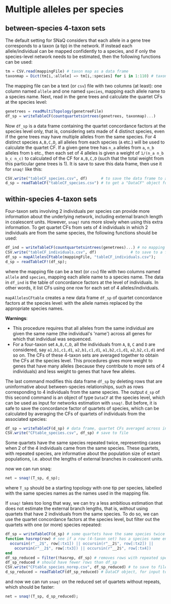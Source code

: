 # Multiple alleles per species

## between-species 4-taxon sets

The default setting for SNaQ considers that each allele in a gene tree corresponds
to a taxon (a tip) in the network. If instead each allele/individual can be mapped confidently
to a species, and if only the species-level network needs to be estimated,
then the following functions can be used:

```julia
tm = CSV.read(mappingFile) # taxon map as a data frame
taxonmap = Dict(tm[i,:allele] => tm[i,:species] for i in 1:110) # taxon map as a dictionary
```

The mapping file can be a text (or `csv`) file with two columns (at least):
one column named `allele` and one named `species`,
mapping each allele name to a species name. Next, read in the gene trees
and calculate the quartet CFs at the species level:


```julia
genetrees = readMultiTopology(genetreeFile)
df_sp = writeTableCF(countquartetsintrees(genetrees, taxonmap)...)
```

Now `df_sp` is a data frame containing the quartet concordance factors
at the species level only, that is, considering sets made of 4 distinct species,
even if the gene trees may have multiple alleles from the same species.
For 4 distinct species `A,B,C,D`, all alleles from each species (`A` etc.)
will be used to calculate the quartet CF. If a given gene tree has
`n_a` alleles from `a`, `n_b` alleles from `b` etc., then
each set of 4 alleles is given a weight of `1/(n_a n_b b_c n_c)`
to calculated of the CF for `A,B,C,D` (such that the total weight from
this particular gene trees is 1).
It is save to save this data frame, then use it for `snaq!` like this:

```julia
CSV.write("tableCF_species.csv", df)      # to save the data frame to a file
d_sp = readTableCF("tableCF_species.csv") # to get a "DataCF" object for use in snaq!.
```

## within-species 4-taxon sets

Four-taxon sets involving 2 individuals per species can provide more
information about the underlying network, including external branch
length in coalescent units. However, `snaq!` runs more slowly when
using this extra information. To get quartet CFs from sets of 4 individuals
in which 2 individuals are from the same species, the following functions
should be used:

```julia
df_ind = writeTableCF(countquartetsintrees(genetrees)...) # no mapping here: so quartet CFs across individuals
CSV.write("tableCF_individuals.csv", df)               # to save to a file
df_sp = mapAllelesCFtable(mappingFile, "tableCF_individuals.csv");
d_sp = readTableCF!(df_sp);
```
where the mapping file can be a text (or `csv`) file with two columns
named `allele` and `species`, mapping each allele name to a species name.
The data in `df_ind` is the table of concordance factors at the level of individuals.
In other words, it list CFs using one row for each set of 4 alleles/individuals.

`mapAllelesCFtable` creates a new data frame `df_sp` of quartet concordance factors at the
species level: with the allele names replaced by the appropriate species names.

**Warnings**:
- This procedure requires that all alleles from the same
  individual are given the same name (the individual's 'name') across
  all genes for which that individual was sequenced.
- For a four-taxon set `A,B,C,D`, all the individuals from `A`, `B`, `C` and `D`
  are considered, say `a1,b1,c1,d1`, `a2,b1,c1,d1`, `a1,b2,c1,d1`, `a2,b2,c1,d1`
  and so on. The CFs of these 4-taxon sets are averaged together to obtain the
  CFs at the species level. This procedures gives more weight to genes that have
  many alleles (because they contribute to more sets of 4 individuals) and less
  weight to genes that have few alleles.

The last command modifies this data frame `df_sp` by deleting rows that are uninformative
about between-species relationships, such as rows corresponding to 4 individuals from the
same species. The output `d_sp` of this second command is an object of type `DataCF` at the
species level, which can be used as input for networks estimation with `snaq!`.
But before, it is safe to save the concordance factor of quartets of species,
which can be calculated by averaging the CFs of quartets of individuals
from the associated species:

```julia
df_sp = writeTableCF(d_sp) # data frame, quartet CFs averaged across individuals of same species
CSV.write("CFtable_species.csv", df_sp) # save to file
```

Some quartets have the same species repeated twice,
representing cases when 2 of the 4 individuals came from the same species.
These quartets, with repeated species, are informative about the population
size of extant populations, i.e. about the lengths of external branches in
coalescent units.

now we can run snaq:

```julia
net = snaq!(T_sp, d_sp);
```
where `T_sp` should be a starting topology with one tip per species,
labelled with the same species names as the names used in the mapping file.

If `snaq!` takes too long that way, we can try a less ambitious estimation
that does not estimate the external branch lengths, that is,
*without* using quartets that have 2 individuals from the same species.
To do so, we can use the quartet concordance factors at the species level,
but filter out the quartets with one (or more) species repeated:

```julia
df_sp = writeTableCF(d_sp) # some quartets have the same species twice
function hasrep(row) # see if a row (4-taxon set) has a species name ending with "__2": repeated species
  occursin(r"__2$", row[:tx1]) || occursin(r"__2$", row[:tx2]) ||
    occursin(r"__2$", row[:tx3]) || occursin(r"__2$", row[:tx4])
end
df_sp_reduced = filter(!hasrep, df_sp) # removes rows with repeated species
df_sp_reduced # should have fewer rows than df_sp
CSV.write("CFtable_species_norep.csv", df_sp_reduced) # to save to file
d_sp_reduced = readTableCF(df_sp_reduced) # DataCF object, for input to snaq!
```

and now we can run `snaq!` on the reduced set of quartets without repeats,
which should be faster:

```julia
net = snaq!(T_sp, d_sp_reduced);
```
